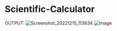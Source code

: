 # Scientific-Calculator
OUTPUT:
 ![Screenshot_20221215_113634](https://user-images.githubusercontent.com/62543590/207785745-f822b182-7f66-4cb0-adc6-25402dfe38a2.png)
![image](https://user-images.githubusercontent.com/62543590/207786053-0202661c-b27d-4e7c-9362-c12c5db0de97.png)
